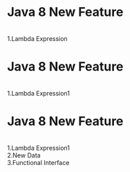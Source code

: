 <h1>Java 8 New Feature</h1><br/>
1.Lambda Expression<br/>
<h1>Java 8 New Feature</h1><br/>
1.Lambda Expression1<br/>
<h1>Java 8 New Feature</h1><br/>
1.Lambda Expression1<br/>
2.New Data<br/>
3.Functional Interface<br/>


